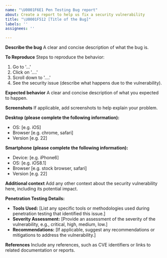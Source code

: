 ```yaml
---
name: "\U0001F6E1️ Pen Testing Bug report"
about: Create a report to help us fix a security vulnerability
title: "\U0001F512 [Title of the Bug]"
labels: ''
assignees: ''

---
```


**Describe the bug**
A clear and concise description of what the bug is.

**To Reproduce**
Steps to reproduce the behavior:
1. Go to '...'
2. Click on '....'
3. Scroll down to '....'
4. See the security issue (describe what happens due to the vulnerability).

**Expected behavior**
A clear and concise description of what you expected to happen.

**Screenshots**
If applicable, add screenshots to help explain your problem.

**Desktop (please complete the following information):**
 - OS: [e.g. iOS]
 - Browser [e.g. chrome, safari]
 - Version [e.g. 22]

**Smartphone (please complete the following information):**
 - Device: [e.g. iPhone6]
 - OS: [e.g. iOS8.1]
 - Browser [e.g. stock browser, safari]
 - Version [e.g. 22]

**Additional context**
Add any other context about the security vulnerability here, including its potential impact.

**Penetration Testing Details:**
- **Tools Used:** [List any specific tools or methodologies used during penetration testing that identified this issue.]
- **Severity Assessment:** [Provide an assessment of the severity of the vulnerability, e.g., critical, high, medium, low.]
- **Recommendations:** [If applicable, suggest any recommendations or mitigations to address the vulnerability.]

**References**
Include any references, such as CVE identifiers or links to related documentation or reports.
